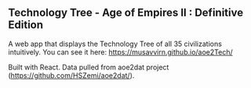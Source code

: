
## Technology Tree - Age of Empires II : Definitive Edition

A web app that displays the Technology Tree of all 35 civilizations intuitively. You can see it here: https://musavvirn.github.io/aoe2Tech/

Built with React. Data pulled from aoe2dat project (https://github.com/HSZemi/aoe2dat/).